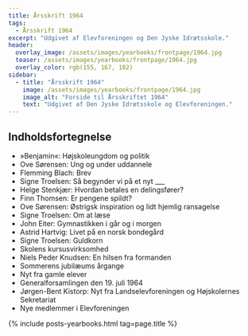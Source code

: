 ```yaml
---
title: Årsskrift 1964
tags:
  - Årsskrift 1964
excerpt: "Udgivet af Elevforeningen og Den Jyske Idrætsskole."
header:
  overlay_image: /assets/images/yearbooks/frontpage/1964.jpg
  teaser: /assets/images/yearbooks/frontpage/1964.jpg
  overlay_color: rgb(155, 167, 102)
sidebar:
  - title: "Årsskrift 1964"
    image: /assets/images/yearbooks/frontpage/1964.jpg
    image_alt: "Forside til Årsskriftet 1964"
    text: "Udgivet af Den Jyske Idrætsskole og Elevforeningen."
---
```


## Indholdsfortegnelse

- »Benjamin«: Højskoleungdom og politik
- Ove Sørensen: Ung og under uddannele
- Flemming Blach: Brev
- Signe Troelsen: Så begynder vi på et nyt ___
- Helge Stenkjær: Hvordan betales en delingsfører?
- Finn Thomsen: Er pengene spildt?
- Ove Sørensen: Østrigsk inspiration og lidt hjemlig ransagelse
- Signe Troelsen: Om at læse
- John Eiter: Gymnastikken i går og i morgen
- Astrid Hartvig: Livet på en norsk bondegård
- Signe Troelsen: Guldkorn
- Skolens kursusvirksomhed
- Niels Peder Knudsen: En hilsen fra formanden
- Sommerens jubilæums årgange
- Nyt fra gamle elever
- Generalforsamlingen den 19. juli 1964
- Jørgen-Bent Kistorp: Nyt fra Landselevforeningen og Højskolernes Sekretariat
- Nye medlemmer i Elevforeningen

{% include posts-yearbooks.html tag=page.title %}
